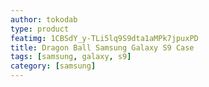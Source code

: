 ```yaml
---
author: tokodab
type: product
featimg: 1CBSdY_y-TLi5lq9S9dta1aMPk7jpuxPD
title: Dragon Ball Samsung Galaxy S9 Case
tags: [samsung, galaxy, s9]
category: [samsung]
---
```

